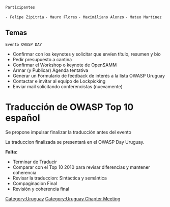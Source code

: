 `Participantes`

`- Felipe Zipitria`
`- Mauro Flores`
`- Maximiliano Alonzo`
`- Mateo Martínez`

## Temas

`Evento OWASP DAY `

  - Confirmar con los keynotes y solicitar que envíen título, resumen y
    bio
  - Pedir presupuesto a cantina
  - Confirmar el Workshop o keynote de OpenSAMM
  - Armar (y Publicar) Agenda tentativa
  - Generar un Formulario de feedback de interés a la lista OWASP
    Uruguay
  - Contactar e invitar al equipo de Lockpicking
  - Enviar mail solicitando conferencistas (nuevamente)

# Traducción de OWASP Top 10 español

Se propone impulsar finalizar la traducción antes del evento

La traduccion finalizada se presentará en el OWASP Day Uruguay.

**Falta:**

  - Terminar de Traducir
  - Comparar con el Top 10 2010 para revisar diferencias y mantener
    coherencia
  - Revisar la traduccion: Sintáctica y semántica
  - Compaginacion Final
  - Revisión y coherencia final

[Category:Uruguay](Category:Uruguay "wikilink") [Category:Uruguay
Chapter Meeting](Category:Uruguay_Chapter_Meeting "wikilink")